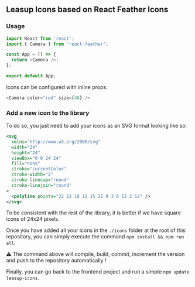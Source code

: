 ## Leasup Icons based on React Feather Icons

### Usage

```javascript
import React from 'react';
import { Camera } from 'react-feather';

const App = () => {
  return <Camera />;
};

export default App;
```

Icons can be configured with inline props:

```javascript
<Camera color="red" size={48} />
```

### Add a new icon to the library

To do so, you just need to add your icons as an SVG format looking like so:

```xml
<svg
  xmlns="http://www.w3.org/2000/svg"
  width="24"
  height="24"
  viewBox="0 0 24 24"
  fill="none"
  stroke="currentColor"
  stroke-width="2"
  stroke-linecap="round"
  stroke-linejoin="round"
>
  <polyline points="22 12 18 12 15 21 9 3 6 12 2 12" />
</svg>
```

To be consistent with the rest of the library, it is better if we have square icons of 24x24 pixels.

Once you have added all your icons in the `./icons` folder at the root of this repository, you can simply execute the command `npm install && npm run all`.

:warning: The command above will compile, build, commit, increment the version and push to the repository automatically !

Finally, you can go back to the frontend project and run a simple `npm update leasup-icons`.
